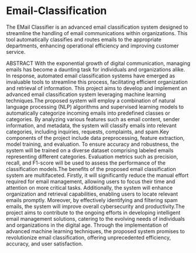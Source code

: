 # Email-Classification
The EMail Classifier is an advanced email classification system designed to streamline the handling of email communications within organizations. This tool automatically classifies and routes emails to the appropriate departments, enhancing operational efficiency and improving customer service.


 ABSTRACT 
 With  the  exponential  growth  of  digital  communication,  managing  emails  has  become  a 
 daunting  task  for  individuals  and  organizations  alike.  In  response,  automated  email 
 classification  systems  have  emerged  as  invaluable  tools  to  streamline  this  process,  facilitating 
 efficient  organization  and  retrieval  of  information.  This  project  aims  to  develop  and 
 implement  an  advanced  email  classification  system  leveraging  machine  learning 
 techniques.The  proposed  system  will  employ  a  combination  of  natural  language  processing 
 (NLP)  algorithms  and  supervised  learning  models  to  automatically  categorize  incoming 
 emails  into  predefined  classes  or  categories.  By  analyzing  various  features  such  as  email 
 content,  sender  information,  and  metadata,  the  system  will  classify  emails  into  relevant 
 categories,  including  inquiries,  requests,  complaints,  and  spam.Key  components  of  the 
 project  include  data  preprocessing,  feature  extraction,  model  training,  and  evaluation.  To 
 ensure  accuracy  and  robustness,  the  system  will  be  trained  on  a  diverse  dataset  comprising 
 labeled  emails  representing  different  categories.  Evaluation  metrics  such  as  precision,  recall, 
 and  F1-score  will  be  used  to  assess  the  performance  of  the  classification  models.The  benefits 
 of  the  proposed  email  classification  system  are  multifaceted.  Firstly,  it  will  significantly 
 reduce  the  manual  effort  required  for  email  management,  allowing  users  to  focus  their  time 
 and  attention  on  more  critical  tasks.  Additionally,  the  system  will  enhance  organization  and 
 retrieval  capabilities,  enabling  users  to  locate  relevant  emails  promptly.  Moreover,  by 
 effectively  identifying  and  filtering  spam  emails,  the  system  will  improve  overall 
 cybersecurity  and  productivity.The  project  aims  to  contribute  to  the  ongoing  efforts  in 
 developing  intelligent  email  management  solutions,  catering  to  the  evolving  needs  of 
 individuals  and  organizations  in  the  digital  age.  Through  the  implementation  of  advanced 
 machine  learning  techniques,  the  proposed  system  promises  to  revolutionize  email 
 classification, offering unprecedented efficiency, accuracy, and user satisfaction.

